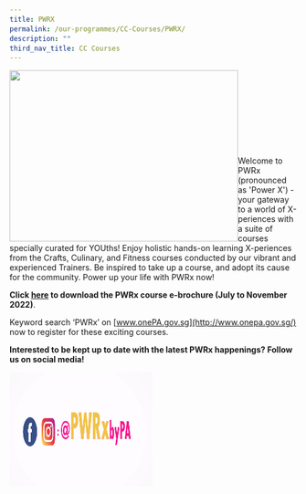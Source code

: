```yaml
---
title: PWRX
permalink: /our-programmes/CC-Courses/PWRX/
description: ""
third_nav_title: CC Courses
---
```

<img style="height:300px;width:400px" align="left" src="/images/Programmes/CC%20Courses/PWRX-web-banner-S2.jpg"><br><br><br><br><br><br><br><br>

Welcome to PWRx (pronounced as 'Power X') - your gateway to a world of X-periences with a suite of courses specially curated for YOUths! Enjoy holistic hands-on learning X-periences from the Crafts, Culinary, and Fitness courses conducted by our vibrant and experienced Trainers. Be inspired to take up a course, and adopt its cause for the community. Power up your life with PWRx now!


**Click [here](https://go.gov.sg/pwrxjulnov2022) to download the PWRx course e-brochure (July to November 2022)**.


Keyword search ‘PWRx’ on [www.onePA.gov.sg](http://www.onepa.gov.sg/) now to register for these exciting courses. 


**Interested to be kept up to date with the latest PWRx happenings?  Follow us on social media!**

<img style="height:200px;width:250px" align="left" src="/images/Programmes/CC%20Courses/Follow%20us%20on%20social%20media%20PWRx.png">